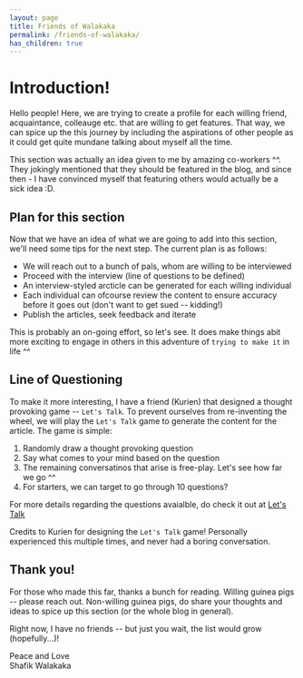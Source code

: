 ```yaml
---
layout: page
title: Friends of Walakaka
permalink: /friends-of-walakaka/
has_children: true 
---
```



# Introduction!
Hello people! Here, we are trying to create a profile for each willing friend, acquaintance, colleauge etc. that are willing to get features. That way, we can spice up the this journey by including the aspirations of other people as it could get quite mundane talking about myself all the time. 

This section was actually an idea given to me by amazing co-workers ^^. They jokingly mentioned that they should be featured in the blog, and since then - I have convinced myself that featuring others would actually be a sick idea :D.

## Plan for this section
Now that we have an idea of what we are going to add into this section, we'll need some tips for the next step. The current plan is as follows:

- We will reach out to a bunch of pals, whom are willing to be interviewed
- Proceed with the interview (line of questions to be defined)
- An interview-styled arcticle can be generated for each willing individual
- Each individual can ofcourse review the content to ensure accuracy before it goes out (don't want to get sued -- kidding!)
- Publish the articles, seek feedback and iterate

This is probably an on-going effort, so let's see. It does make things abit more exciting to engage in others in this adventure of `trying to make it` in life ^^

## Line of Questioning

To make it more interesting, I have a friend (Kurien) that designed a thought provoking game -- `Let's Talk`. To prevent ourselves from re-inventing the wheel, we will play the `Let's Talk` game to generate the content for the article. The game is simple:
1. Randomly draw a thought provoking question
2. Say what comes to your mind based on the question
3. The remaining conversatinos that arise is free-play. Let's see how far we go ^^
4. For starters, we can target to go through 10 questions?

For more details regarding the questions avaialble, do check it out at [Let's Talk](https://www.kuriensk.co/lets-talk)


Credits to Kurien for designing the `Let's Talk` game! Personally experienced this multiple times, and never had a boring conversation.

## Thank you!

For those who made this far, thanks a bunch for reading. Willing guinea pigs -- please reach out. Non-willing guinea pigs, do share your thoughts and ideas to spice up this section (or the whole blog in general).

Right now, I have no friends -- but just you wait, the list would grow (hopefully...)!

Peace and Love<br>
Shafik Walakaka